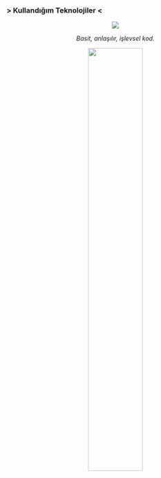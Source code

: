 ### > Kullandığım Teknolojiler <
<p align="center">
  <a href="https://skillicons.dev">
    <img src="https://skillicons.dev/icons?i=go,python,js,ts,html,css,electron,vscode,powershell&perline=5&theme=dark" />
  </a>
</p>
<p align="center">
  <em>Basit, anlaşılır, işlevsel kod.</em>
</p>
<p align="center">
  <img height="50%" width="auto" src ="https://github-readme-stats.vercel.app/api?username=ArdaYILDIZ-DEV&show_icons=true&count_private=true&theme=darcula&hide_border=true&hide=issues,contribs&bg_color=00000000">
  <img height="50%" width="auto" src ="https://github-readme-stats.vercel.app/api/top-langs/?username=ArdaYILDIZ-DEV&layout=compact&
  
